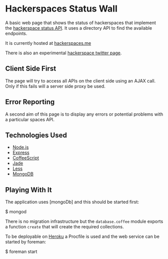 Hackerspaces Status Wall
========================
A basic web page that shows the status of hackerspaces that implement the [hackerspace status API](https://hackerspaces.nl/spaceapi/).
It uses a directory API to find the available endpoints.

It is currently hosted at [hackerspaces.me](http://hackerspaces.me)

There is also an experimental [hackerspace twitter page](http://hackerspaces.me/twitter).

Client Side First
-----------------
The page will try to access all APIs on the client side using an AJAX call. Only if this fails will a server side proxy be used.

Error Reporting
---------------
A second aim of this page is to display any errors or potential problems with a particular spaces API.

Technologies Used
-----------------
* [Node.js](http://nodejs.org)
* [Express](http://expressjs.com)
* [CoffeeScript](http://coffeescript.org)
* [Jade](http://jade-lang.com)
* [Less](http://lesscss.org)
* [MongoDB](http://mongodb.org)

Playing With It
---------------
The application uses [mongoDb] and this should be started first:

   $ mongod

There is no migration infrastructure but the `database.coffee` module exports a function `create` that will create the required collections.

To be deployable on [Heroku](http://heroku.com) a Procfile is used and the web service can be started by foreman:

  $ foreman start
